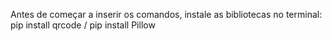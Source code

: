 Antes de começar a inserir os comandos, instale as bibliotecas no terminal: pip install qrcode / pip install Pillow
